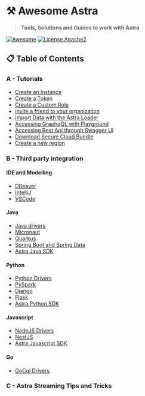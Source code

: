 
# ⚒️ Awesome Astra

> **Tools, Solutions and Guides to work with Astra**

[![Awesome](https://awesome.re/badge-flat.svg)](https://awesome.re)
[![License Apache2](https://img.shields.io/hexpm/l/plug.svg)](http://www.apache.org/licenses/LICENSE-2.0)

## 📋 Table of Contents

### A - Tutorials

- [Create an Instance](./astra/CREATE-AN-INSTANCE.MD)
- [Create a Token](#)
- [Create a Custom Role](#)
- [Invite a friend to your organization](#)
- [Import Data with the Astra Loader](#)
- [Accessing GraphqQL with Playground](#)
- [Accessing Rest Api through Swagger UI](#)
- [Download Secure Cloud Bundle](#)
- [Create a new region](#)

### B - Third party integration

#### IDE and Modelling
- [DBeaver](#)
- [IntelliJ](/intellij)
- [VSCode](#)

#### Java
- [Java drivers](#)
- [Micronaut](/micronaut)
- [Quarkus](#)
- [Spring Boot and Spring Data](#)
- [Astra Java SDK](#)

#### Python
- [Python Drivers](#)
- [PySpark](#)
- [Django](#)
- [Flask](#)
- [Astra Python SDK](#)

#### Javascript
- [NodeJS Drivers](#)
- [NestJS](#)
- [Astra Javascript SDK](#)

#### Go
- [GoCql Drivers](#)

### C - Astra Streaming Tips and Tricks





